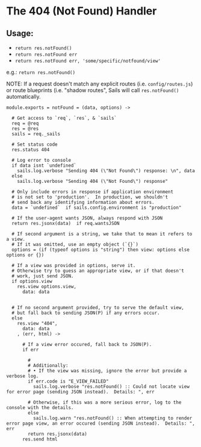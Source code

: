 
# The 404 (Not Found) Handler

## Usage:

+ `return res.notFound()`
+ `return res.notFound err`
+ `return res.notFound err, 'some/specific/notfound/view'`

e.g.:
`return res.notFound()`

NOTE:
If a request doesn't match any explicit routes (i.e. `config/routes.js`)
or route blueprints (i.e. "shadow routes", Sails will call `res.notFound()`
automatically.

    module.exports = notFound = (data, options) ->

      # Get access to `req`, `res`, & `sails`
      req = @req
      res = @res
      sails = req._sails

      # Set status code
      res.status 404

      # Log error to console
      if data isnt `undefined`
        sails.log.verbose "Sending 404 (\"Not Found\") response: \n", data
      else
        sails.log.verbose "Sending 404 (\"Not Found\") response"

      # Only include errors in response if application environment
      # is not set to 'production'.  In production, we shouldn't
      # send back any identifying information about errors.
      data = `undefined`  if sails.config.environment is "production"

      # If the user-agent wants JSON, always respond with JSON
      return res.jsonx(data)  if req.wantsJSON

      # If second argument is a string, we take that to mean it refers to a view.
      # If it was omitted, use an empty object (`{}`)
      options = (if (typeof options is "string") then view: options else options or {})

      # If a view was provided in options, serve it.
      # Otherwise try to guess an appropriate view, or if that doesn't
      # work, just send JSON.
      if options.view
        res.view options.view,
          data: data


      # If no second argument provided, try to serve the default view,
      # but fall back to sending JSON(P) if any errors occur.
      else
        res.view "404",
          data: data
        , (err, html) ->

          # If a view error occured, fall back to JSON(P).
          if err

            #
            # Additionally:
            # • If the view was missing, ignore the error but provide a verbose log.
            if err.code is "E_VIEW_FAILED"
              sails.log.verbose "res.notFound() :: Could not locate view for error page (sending JSON instead).  Details: ", err

            # Otherwise, if this was a more serious error, log to the console with the details.
            else
              sails.log.warn "res.notFound() :: When attempting to render error page view, an error occured (sending JSON instead).  Details: ", err
            return res.jsonx(data)
          res.send html
